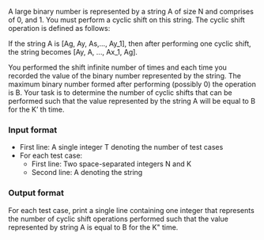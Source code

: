 A large binary number is represented by a string A of size N and
comprises of 0, and 1. You must perform a cyclic shift on this string. The cyclic shift operation is defined as follows:

If the string A is [Ag, Ay, As,..., Ay_1], then after performing one
cyclic shift, the string becomes [Ay, A, ..., Ax_1, Ag].

You performed the shift infinite number of times and each time you recorded the value of the binary number represented by the string. The maximum binary number formed after performing (possibly 0) the operation is B. Your task is to determine the number of cyclic shifts that can be performed such that the value represented by the string A will be equal to B for the K’ th time.

### Input format

- First line: A single integer T denoting the number of test cases
- For each test case:
  - First line: Two space-separated integers N and K
  - Second line: A denoting the string

### Output format

For each test case, print a single line containing one integer that represents the number of cyclic shift operations performed such that the value represented by string A is equal to B for the K" time.
